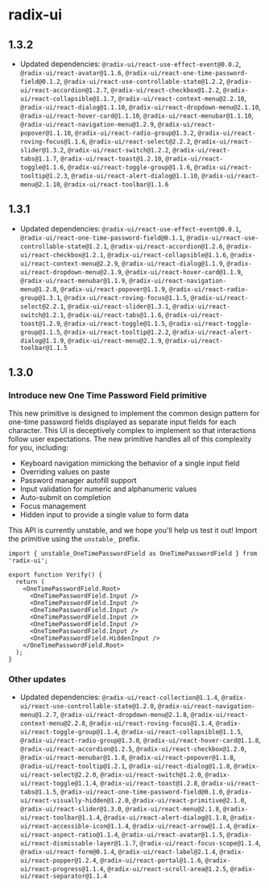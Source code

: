 # radix-ui

## 1.3.2

- Updated dependencies: `@radix-ui/react-use-effect-event@0.0.2`, `@radix-ui/react-avatar@1.1.6`, `@radix-ui/react-one-time-password-field@0.1.2`, `@radix-ui/react-use-controllable-state@1.2.2`, `@radix-ui/react-accordion@1.2.7`, `@radix-ui/react-checkbox@1.2.2`, `@radix-ui/react-collapsible@1.1.7`, `@radix-ui/react-context-menu@2.2.10`, `@radix-ui/react-dialog@1.1.10`, `@radix-ui/react-dropdown-menu@2.1.10`, `@radix-ui/react-hover-card@1.1.10`, `@radix-ui/react-menubar@1.1.10`, `@radix-ui/react-navigation-menu@1.2.9`, `@radix-ui/react-popover@1.1.10`, `@radix-ui/react-radio-group@1.3.2`, `@radix-ui/react-roving-focus@1.1.6`, `@radix-ui/react-select@2.2.2`, `@radix-ui/react-slider@1.3.2`, `@radix-ui/react-switch@1.2.2`, `@radix-ui/react-tabs@1.1.7`, `@radix-ui/react-toast@1.2.10`, `@radix-ui/react-toggle@1.1.6`, `@radix-ui/react-toggle-group@1.1.6`, `@radix-ui/react-tooltip@1.2.3`, `@radix-ui/react-alert-dialog@1.1.10`, `@radix-ui/react-menu@2.1.10`, `@radix-ui/react-toolbar@1.1.6`

## 1.3.1

- Updated dependencies: `@radix-ui/react-use-effect-event@0.0.1`, `@radix-ui/react-one-time-password-field@0.1.1`, `@radix-ui/react-use-controllable-state@1.2.1`, `@radix-ui/react-accordion@1.2.6`, `@radix-ui/react-checkbox@1.2.1`, `@radix-ui/react-collapsible@1.1.6`, `@radix-ui/react-context-menu@2.2.9`, `@radix-ui/react-dialog@1.1.9`, `@radix-ui/react-dropdown-menu@2.1.9`, `@radix-ui/react-hover-card@1.1.9`, `@radix-ui/react-menubar@1.1.9`, `@radix-ui/react-navigation-menu@1.2.8`, `@radix-ui/react-popover@1.1.9`, `@radix-ui/react-radio-group@1.3.1`, `@radix-ui/react-roving-focus@1.1.5`, `@radix-ui/react-select@2.2.1`, `@radix-ui/react-slider@1.3.1`, `@radix-ui/react-switch@1.2.1`, `@radix-ui/react-tabs@1.1.6`, `@radix-ui/react-toast@1.2.9`, `@radix-ui/react-toggle@1.1.5`, `@radix-ui/react-toggle-group@1.1.5`, `@radix-ui/react-tooltip@1.2.2`, `@radix-ui/react-alert-dialog@1.1.9`, `@radix-ui/react-menu@2.1.9`, `@radix-ui/react-toolbar@1.1.5`

## 1.3.0

### Introduce new One Time Password Field primitive

This new primitive is designed to implement the common design pattern for one-time password fields displayed as separate input fields for each character. This UI is deceptively complex to implement so that interactions follow user expectations. The new primitive handles all of this complexity for you, including:

- Keyboard navigation mimicking the behavior of a single input field
- Overriding values on paste
- Password manager autofill support
- Input validation for numeric and alphanumeric values
- Auto-submit on completion
- Focus management
- Hidden input to provide a single value to form data

This API is currently unstable, and we hope you'll help us test it out! Import the primitive using the `unstable_` prefix.

```tsx
import { unstable_OneTimePasswordField as OneTimePasswordField } from 'radix-ui';

export function Verify() {
  return (
    <OneTimePasswordField.Root>
      <OneTimePasswordField.Input />
      <OneTimePasswordField.Input />
      <OneTimePasswordField.Input />
      <OneTimePasswordField.Input />
      <OneTimePasswordField.Input />
      <OneTimePasswordField.Input />
      <OneTimePasswordField.HiddenInput />
    </OneTimePasswordField.Root>
  );
}
```

### Other updates

- Updated dependencies: `@radix-ui/react-collection@1.1.4`, `@radix-ui/react-use-controllable-state@1.2.0`, `@radix-ui/react-navigation-menu@1.2.7`, `@radix-ui/react-dropdown-menu@2.1.8`, `@radix-ui/react-context-menu@2.2.8`, `@radix-ui/react-roving-focus@1.1.4`, `@radix-ui/react-toggle-group@1.1.4`, `@radix-ui/react-collapsible@1.1.5`, `@radix-ui/react-radio-group@1.3.0`, `@radix-ui/react-hover-card@1.1.8`, `@radix-ui/react-accordion@1.2.5`, `@radix-ui/react-checkbox@1.2.0`, `@radix-ui/react-menubar@1.1.8`, `@radix-ui/react-popover@1.1.8`, `@radix-ui/react-tooltip@1.2.1`, `@radix-ui/react-dialog@1.1.8`, `@radix-ui/react-select@2.2.0`, `@radix-ui/react-switch@1.2.0`, `@radix-ui/react-toggle@1.1.4`, `@radix-ui/react-toast@1.2.8`, `@radix-ui/react-tabs@1.1.5`, `@radix-ui/react-one-time-password-field@0.1.0`, `@radix-ui/react-visually-hidden@1.2.0`, `@radix-ui/react-primitive@2.1.0`, `@radix-ui/react-slider@1.3.0`, `@radix-ui/react-menu@2.1.8`, `@radix-ui/react-toolbar@1.1.4`, `@radix-ui/react-alert-dialog@1.1.8`, `@radix-ui/react-accessible-icon@1.1.4`, `@radix-ui/react-arrow@1.1.4`, `@radix-ui/react-aspect-ratio@1.1.4`, `@radix-ui/react-avatar@1.1.5`, `@radix-ui/react-dismissable-layer@1.1.7`, `@radix-ui/react-focus-scope@1.1.4`, `@radix-ui/react-form@0.1.4`, `@radix-ui/react-label@2.1.4`, `@radix-ui/react-popper@1.2.4`, `@radix-ui/react-portal@1.1.6`, `@radix-ui/react-progress@1.1.4`, `@radix-ui/react-scroll-area@1.2.5`, `@radix-ui/react-separator@1.1.4`
